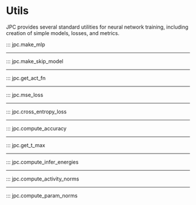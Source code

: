 # Utils

JPC provides several standard utilities for neural network training, including 
creation of simple models, losses, and metrics.

::: jpc.make_mlp

---

::: jpc.make_skip_model

---

::: jpc.get_act_fn

---

::: jpc.mse_loss

---

::: jpc.cross_entropy_loss

---

::: jpc.compute_accuracy

---

::: jpc.get_t_max

---

::: jpc.compute_infer_energies

---

::: jpc.compute_activity_norms

---

::: jpc.compute_param_norms